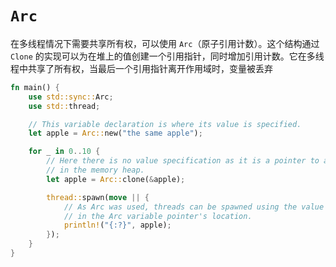 # `Arc`

在多线程情况下需要共享所有权，可以使用 `Arc`（原子引用计数）。这个结构通过 `Clone` 的实现可以为在堆上的值创建一个引用指针，同时增加引用计数。它在多线程中共享了所有权，当最后一个引用指针离开作用域时，变量被丢弃

```rs
fn main() {
    use std::sync::Arc;
    use std::thread;

    // This variable declaration is where its value is specified.
    let apple = Arc::new("the same apple");

    for _ in 0..10 {
        // Here there is no value specification as it is a pointer to a reference
        // in the memory heap.
        let apple = Arc::clone(&apple);

        thread::spawn(move || {
            // As Arc was used, threads can be spawned using the value allocated
            // in the Arc variable pointer's location.
            println!("{:?}", apple);
        });
    }
}
```
